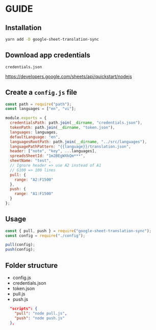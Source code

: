 # GUIDE

## Installation

```bash
yarn add -D google-sheet-translation-sync
```

## Download app credentials

`credentials.json`

https://developers.google.com/sheets/api/quickstart/nodejs

## Create a `config.js` file

```js
const path = require("path");
const languages = ["en", "vi"];

module.exports = {
  credentialsPath: path.join(__dirname, "credentials.json"),
  tokenPath: path.join(__dirname, "token.json"),
  languages: languages,
  defaultLanguage: "en",
  languagesRootPath: path.join(__dirname, "../src/languages"),
  languagePathPattern: "{{language}}/translation.json",
  header: ["note", "key", ...languages],
  spreadsSheetId: "1m2BEgWXkQm***",
  sheetName: "test",
  // Ignore header => use A2 instead of A1
  // G100 => 100 lines
  pull: {
    range: "A2:F1500"
  },
  push: {
    range: "A1:F1500"
  }
};
```

## Usage

```js
const { pull, push } = require("google-sheet-translation-sync");
const config = require("./config");

pull(config);
push(config);
```

## Folder structure

- config.js
- credentials.json
- token.json
- pull.js
- push.js

```json
  "scripts": {
    "pull": "node pull.js",
    "push": "node push.js"
  },
```
